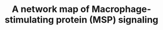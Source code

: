---
annotations:
- id: DOID:1100
  type: Disease Ontology
  value: ovarian disease
- id: PW:0000624
  parent: disease pathway
  type: Pathway Ontology
  value: breast cancer pathway
- id: PW:0000605
  parent: disease pathway
  type: Pathway Ontology
  value: cancer pathway
authors:
- Rex D A B
- Ash iyer
- AlexanderPico
description: A network map of Macrophage-stimulating protein (MSP) signaling
last-edited: 2023-04-15
organisms:
- Homo sapiens
redirect_from:
- /index.php/Pathway:WP5353
- /instance/WP5353
- /instance/WP5353_r126206
revision: r126206
schema-jsonld:
- '@context': https://schema.org/
  '@id': https://wikipathways.github.io/pathways/WP5353.html
  '@type': Dataset
  creator:
    '@type': Organization
    name: WikiPathways
  description: A network map of Macrophage-stimulating protein (MSP) signaling
  keywords:
  - ' HSPB1'
  - ' IFNB1'
  - ' MST1 p.R703C'
  - ' MST1R'
  - ABL1
  - ACACA
  - ACO
  - ACTA2
  - AKT1
  - ALP
  - BGLAP
  - BSP
  - CCL2
  - CDH1
  - CDH2
  - CLDN1
  - CLDN5
  - COL4A1
  - CPT1A
  - CRKL
  - CSF2
  - CSF3
  - CTNNB1
  - CXCL1
  - CXCL10
  - CXCL2
  - CXCL5
  - CXCL8
  - DEK
  - DUSP1
  - DUSP4
  - DUSP6
  - EGR1
  - ELK1
  - FGFR1
  - FN1
  - FOS
  - FZD1
  - GAB1
  - GLUT1
  - GRB2
  - GSK3B
  - HK2
  - IGF1R
  - IL10
  - IL1B
  - IL6
  - ITGB1
  - JUN
  - LDHA
  - Ligand other than MST1
  - MAP2K1
  - MAP2K2
  - MAPK1
  - MAPK14
  - MAPK3
  - MAPK8
  - MAPK9
  - MBD4
  - MMP9
  - MST1
  - MST1R
  - MST1R Î” 165
  - MTOR
  - NDRG1
  - NFKB1
  - NR0B2
  - NR4A1
  - OCLN
  - PARP1
  - PCNA
  - PDCD4
  - PDGFRA
  - PDGFRB
  - PDPK1
  - PIK3CA
  - PIK3R1
  - PLCG1
  - PPARGC1A
  - PRKAA2
  - PRKCB
  - PTEN
  - PTK2
  - RAF1
  - RELA
  - RPS6
  - RPS6KA1
  - RPS6KA3
  - RPS6KA4
  - RPS6KA5
  - RPS6KB1
  - SHC1
  - SIP1
  - SIX1
  - SLUG
  - SMAD1
  - SMAD2
  - SMAD3
  - SMAD4
  - SMAD5
  - SMAD9
  - SOCS1
  - SOCS3
  - SP7
  - SRC
  - STAT1
  - STAT3
  - TGFB1
  - TJP1
  - TNF
  - TP53
  - VEGFA
  - VEGFR1
  - VEGFR2
  - VIM
  - WNT10B
  - ZEB1
  - ZEB2
  - rh-MST1
  - sf-MST1R
  license: CC0
  name: A network map of Macrophage-stimulating protein (MSP) signaling
seo: CreativeWork
title: A network map of Macrophage-stimulating protein (MSP) signaling
wpid: WP5353
---